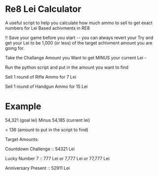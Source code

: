 # Re8 Lei Calculator
A useful script to help you calculate how much ammo to sell to get exact numbers for Lei Based achivments in RE8

!! Save your game before you start -- you can always revert your 
Try and get your Lei to be 1,000 (or less) of the target achivment amount you are going for. 

Take the Challange Amount you Want to get MINUS your current Lei - 

Run the python script and put in the amount you want to find

Sell 1 round of Rifle Ammo for 7 Lei

Sell 1 round of Handgun Ammo for 15 Lei

# Example

54,321 (goal lei) Minus 54,185 (current lei)

= 136 (amount to put in the script to find)

Target Amounts: 

Countdown Challenge :: 54321 Lei

Lucky Number 7 :: 777 Lei or 7,777 Lei or 77,777 Lei

Anniversary Present :: 52911 Lei

